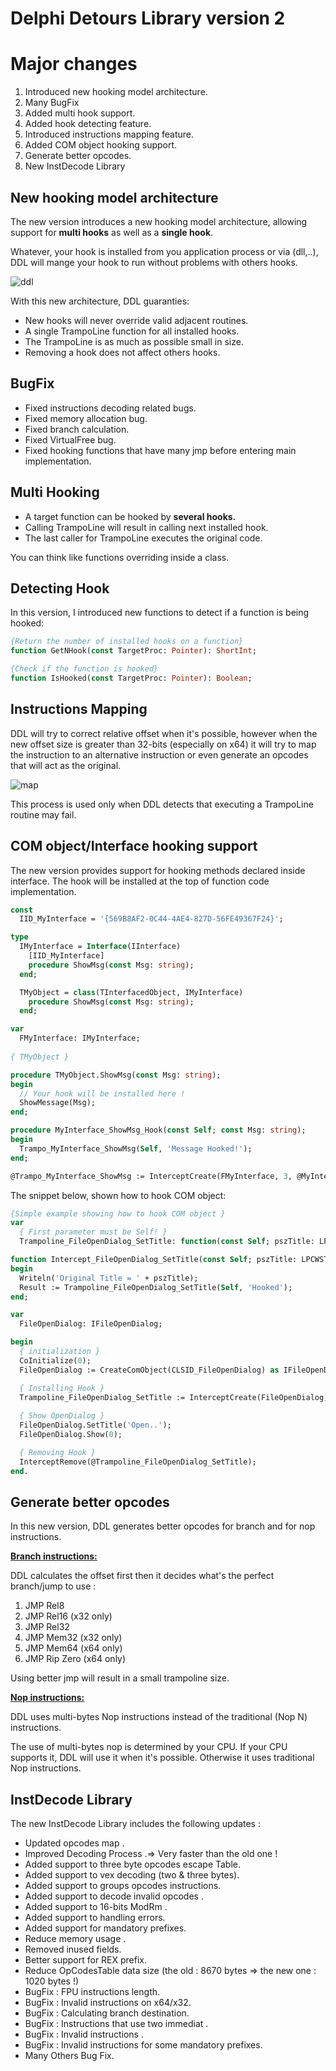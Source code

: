 # Delphi Detours Library version 2 #

# Major changes #

  1. Introduced new hooking model architecture.
  1. Many BugFix
  1. Added multi hook support.
  1. Added hook detecting feature.
  1. Introduced instructions mapping feature.
  1. Added COM object hooking support.
  1. Generate better opcodes.
  1. New InstDecode Library

## New hooking model architecture ##

The new version introduces a new hooking model architecture, allowing support for **multi hooks** as well as a **single hook**.

Whatever, your hook is installed from you application process or via (dll,..), DDL will mange your hook to run without problems with others hooks.

![ddl](https://cloud.githubusercontent.com/assets/12677682/23681969/a37f09b0-0391-11e7-8c39-39d2ea2ab603.png)

With this new architecture, DDL guaranties:
  * New hooks will never override valid adjacent routines.
  * A single TrampoLine function for all installed hooks.
  * The TrampoLine is as much as possible small in size.
  * Removing a hook does not affect others hooks.

## BugFix ##

  * Fixed instructions decoding related bugs.
  * Fixed memory allocation bug.
  * Fixed branch calculation.
  * Fixed VirtualFree bug.
  * Fixed hooking functions that have many jmp before entering main implementation.

## Multi Hooking ##
  * A target function can be hooked by **several hooks.**
  * Calling TrampoLine will result in calling next installed hook.
  * The last caller for TrampoLine executes the original code.

You can think like functions overriding inside a class.

## Detecting Hook ##
In this version, I introduced new functions to detect if a function is being hooked:
```pas
{Return the number of installed hooks on a function}
function GetNHook(const TargetProc: Pointer): ShortInt;

{Check if the function is hooked}
function IsHooked(const TargetProc: Pointer): Boolean;
```

## Instructions Mapping ##
DDL will try to correct relative offset when it's possible, however when the new offset size is greater than 32-bits (especially on x64) it will try to map the instruction to an alternative instruction or even generate an opcodes that will act as the original.

![map](https://cloud.githubusercontent.com/assets/12677682/23681981/b4e2cd04-0391-11e7-9f11-21885dbaa498.png)

This process is used only when DDL detects that executing a TrampoLine routine may fail.

## COM object/Interface hooking support ##
The new version provides support for hooking methods declared inside interface.
The hook will be installed at the top of function code implementation.
```pas
const
  IID_MyInterface = '{569B8AF2-0C44-4AE4-827D-56FE49367F24}';

type
  IMyInterface = Interface(IInterface)
    [IID_MyInterface]
    procedure ShowMsg(const Msg: string);
  end;

  TMyObject = class(TInterfacedObject, IMyInterface)
    procedure ShowMsg(const Msg: string);
  end;

var
  FMyInterface: IMyInterface; 
	
{ TMyObject }

procedure TMyObject.ShowMsg(const Msg: string);
begin
  // Your hook will be installed here !
  ShowMessage(Msg);
end;

procedure MyInterface_ShowMsg_Hook(const Self; const Msg: string);
begin
  Trampo_MyInterface_ShowMsg(Self, 'Message Hooked!');
end;

@Trampo_MyInterface_ShowMsg := InterceptCreate(FMyInterface, 3, @MyInterface_ShowMsg_Hook);

```
The snippet below, shown how to hook COM object:
```pas
{Simple example showing how to hook COM object }
var
  { First parameter must be Self! }
  Trampoline_FileOpenDialog_SetTitle: function(const Self; pszTitle: LPCWSTR): HRESULT; stdcall;

function Intercept_FileOpenDialog_SetTitle(const Self; pszTitle: LPCWSTR): HRESULT; stdcall;
begin
  Writeln('Original Title = ' + pszTitle);
  Result := Trampoline_FileOpenDialog_SetTitle(Self, 'Hooked');
end;

var
  FileOpenDialog: IFileOpenDialog;

begin
  { initialization }
  CoInitialize(0);
  FileOpenDialog := CreateComObject(CLSID_FileOpenDialog) as IFileOpenDialog;

  { Installing Hook }
  Trampoline_FileOpenDialog_SetTitle := InterceptCreate(FileOpenDialog, 17, @Intercept_FileOpenDialog_SetTitle);
 
  { Show OpenDialog }
  FileOpenDialog.SetTitle('Open..');
  FileOpenDialog.Show(0);

  { Removing Hook }
  InterceptRemove(@Trampoline_FileOpenDialog_SetTitle); 
end.
```

## Generate better opcodes ##
In this new version, DDL generates better opcodes for branch and for nop instructions.

<u><b>Branch instructions:</b></u>

DDL calculates the offset first then it decides what's the perfect branch/jump to use :
  1. JMP Rel8
  1. JMP Rel16 (x32 only)
  1. JMP Rel32
  1. JMP Mem32 (x32 only)
  1. JMP Mem64 (x64 only)
  1. JMP Rip Zero (x64 only)

Using better jmp will result in a small trampoline size.

<u><b>Nop instructions:</b></u>

DDL uses multi-bytes Nop instructions instead of the traditional (Nop N) instructions.

The use of multi-bytes nop is determined by your CPU. If your CPU supports it, DDL will use it when it's possible. Otherwise
it uses traditional Nop instructions.

## InstDecode Library ##
The new InstDecode Library includes the following updates :
  * Updated opcodes map .
  * Improved Decoding Process .=> Very faster than the old one !
  * Added support to three byte opcodes escape Table.
  * Added support to vex decoding (two & three bytes).
  * Added support to groups opcodes instructions.
  * Added support to decode invalid opcodes .
  * Added support to 16-bits ModRm .
  * Added support to handling errors.
  * Added support for mandatory prefixes.
  * Reduce memory usage .
  * Removed inused fields.
  * Better support for REX prefix.
  * Reduce OpCodesTable data size (the old : 8670 bytes => the new one : 1020 bytes !)
  * BugFix : FPU instructions length.
  * BugFix : Invalid instructions on x64/x32.
  * BugFix : Calculating branch destination.
  * BugFix : Instructions that use two immediat .
  * BugFix : Invalid instructions .
  * BugFix : Invalid instructions for some mandatory prefixes.
  * Many Others Bug Fix.
